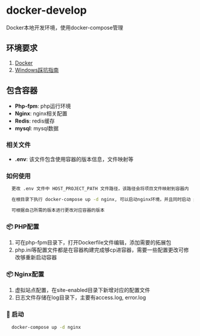 # docker-develop

Docker本地开发环境，使用docker-compose管理

## 环境要求
1. [Docker](https://www.docker.com/])
2. [Windows踩坑指南](https://blog.csdn.net/MrChenLen/article/details/130277406)

## 包含容器
- **Php-fpm**: php运行环境
- **Nginx**: nginx相关配置
- **Redis**: redis缓存
- **mysql**: mysql数据

### 相关文件
- **.env**: 该文件包含使用容器的版本信息，文件映射等

### 如何使用
```bash
  更改 .env 文件中 HOST_PROJECT_PATH 文件路径，该路径会将项目文件映射到容器内

  在根目录下执行 docker-compose up -d nginx, 可以启动nginx环境，并且同时启动 php-fpm, mysql, redis 容器，可在 docker-compose.yaml 中修改对应的links,将不需要启动的容器屏蔽

  可根据自己所需的版本进行更改对应容器的版本
```

### 📦️ PHP配置
1. 可在php-fpm目录下，打开Dockerfile文件编辑，添加需要的拓展包
2. php.ini等配置文件都是在容器构建完成够cp进容器，需要一些配置更改可修改够重新启动容器

### 📦️ Nginx配置
1. 虚拟站点配置，在site-enabled目录下新增对应的配置文件
2. 日志文件存储在log目录下，主要有access.log, error.log

### 🚀 启动
```bash
  docker-compose up -d nginx
```